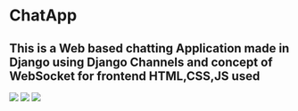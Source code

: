 # ChatApp
<h2> This is a Web based chatting Application made in Django using Django Channels and concept of WebSocket for frontend HTML,CSS,JS used</h2>
<img src="https://github.com/AritraChakraborty2003/ChatApp/assets/107548404/31b797de-e665-43c1-9b71-0d62233ed5b8">
<img src="https://github.com/AritraChakraborty2003/ChatApp/assets/107548404/ecab0c6c-4676-4b87-9869-cc4a810adeb6">
<img src="https://github.com/AritraChakraborty2003/ChatApp/assets/107548404/e33eaa2b-46f4-440c-b933-d349ddb776f9">
